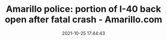 ---
"title": "Amarillo police: portion of I-40 back open after fatal crash - Amarillo.com"
"date": "2021-10-25 17:44:43"
"feed_name": "GOOGLENEWSCONSTRUCTION"
"feed_website": "https://news.google.com/search?q=construction%2Bincident&hl=en-US&gl=US&ceid=US:en"
"feed_rss": "https://news.google.com/rss/search?q=construction%2Bincident&hl=en-US&gl=US&ceid=US:en"
"link": "https://www.amarillo.com/story/news/2021/10/25/amarillo-police-interstate-40-whitaker-dead-woman-construction-area/6176568001/"
"source": "{'href': 'https://www.amarillo.com', 'title': 'Amarillo.com'}"
"file": "_posts/2021-1-1-3f83fd0f05bff84f3a4b6c612d8bce6dce407134.md"
"accident": "1"
"drilling": "0"
"dead": "1"
"injured": "0"
"arrested": "0"
"place": "amarillo"
"where": "road site"
"causes": "crash"
"place_uri": "http://en.wikipedia.org/wiki/Amarillo%2C_Texas"
---